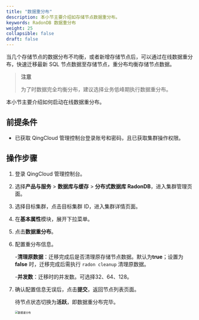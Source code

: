 ```yaml
---
title: "数据重分布"
description: 本小节主要介绍如存储节点数据重分布。 
keywords: RadonDB 数据重分布
weight: 25
collapsible: false
draft: false
---
```



当几个存储节点的数据分布不均衡，或者新增存储节点后，可以通过在线数据重分布，快速迁移最新 SQL 节点数据至存储节点，重分布均衡存储节点数据。

> **注意**
> 
> 为了时数据完全均衡分布，建议选择业务低峰期执行数据重分布。

本小节主要介绍如何启动在线数据重分布。

## 前提条件

- 已获取 QingCloud 管理控制台登录账号和密码，且已获取集群操作权限。

## 操作步骤

1. 登录 QingCloud 管理控制台。
2. 选择**产品与服务** > **数据库与缓存** > **分布式数据库 RadonDB**，进入集群管理页面。
3. 选择目标集群，点击目标集群 ID，进入集群详情页面。
4. 在**基本属性**模块，展开下拉菜单。
5. 点击**数据重分布**。
6. 配置重分布信息。

   -**清理原数据**：迁移完成后是否清理原存储节点数据。默认为**true**；设置为**false** 时，迁移完成后需执行 `radon cleanup` 清理原数据。

   -**并发数**：迁移时的并发数。可选择32、64、128。

7. 确认配置信息无误后，点击**提交**，返回节点列表页面。

   待节点状态切换为**活跃**，即数据重分布完毕。

   <img src="../../../_images/redistribution.png" alt="数据重分布" style="zoom:50%;" />
